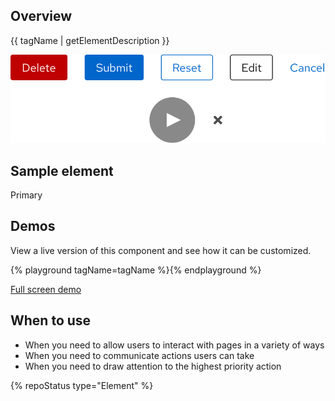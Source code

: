 ## Overview

{{ tagName | getElementDescription }}

<uxdot-example width-adjustment="442px">
  <img src="./button-sample.png" alt="Image of Danger, Primary, Secondary, Tertiary, and Link buttons in the first row and Play and Close buttons in the second row">
</uxdot-example>


## Sample element

<rh-button>Primary</rh-button>

## Demos

View a live version of this component and see how it can be customized.

{% playground tagName=tagName %}{% endplayground %}

<rh-cta><a href="{{ './demo/' | url }}">Full screen demo</a></rh-cta>

## When to use
- When you need to allow users to interact with pages in a variety of ways
- When you need to communicate actions users can take
- When you need to draw attention to the highest priority action


{% repoStatus type="Element" %}

